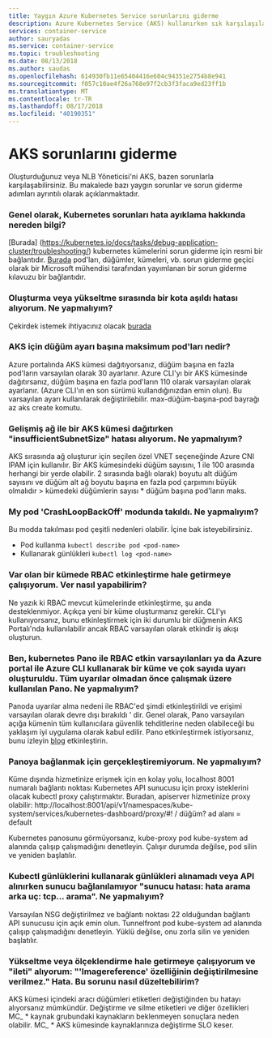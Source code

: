 ```yaml
---
title: Yaygın Azure Kubernetes Service sorunlarını giderme
description: Azure Kubernetes Service (AKS) kullanırken sık karşılaşılan sorunları çözmek ve sorun giderme hakkında bilgi edinin
services: container-service
author: sauryadas
ms.service: container-service
ms.topic: troubleshooting
ms.date: 08/13/2018
ms.author: saudas
ms.openlocfilehash: 614930fb11e65404416e604c94351e2754b8e941
ms.sourcegitcommit: f057c10ae4f26a768e97f2cb3f3faca9ed23ff1b
ms.translationtype: MT
ms.contentlocale: tr-TR
ms.lasthandoff: 08/17/2018
ms.locfileid: "40190351"
---
```

# <a name="aks-troubleshooting"></a>AKS sorunlarını giderme
Oluşturduğunuz veya NLB Yöneticisi'ni AKS, bazen sorunlarla karşılaşabilirsiniz. Bu makalede bazı yaygın sorunlar ve sorun giderme adımları ayrıntılı olarak açıklanmaktadır.

### <a name="in-general-where-do-i-find-information-about-debugging-kubernetes-issues"></a>Genel olarak, Kubernetes sorunları hata ayıklama hakkında nereden bilgi?

[Burada] (https://kubernetes.io/docs/tasks/debug-application-cluster/troubleshooting/) kubernetes kümelerini sorun giderme için resmi bir bağlantıdır.
[Burada](https://github.com/feiskyer/kubernetes-handbook/blob/master/en/troubleshooting/index.md) pod'ları, düğümler, kümeleri, vb. sorun giderme geçici olarak bir Microsoft mühendisi tarafından yayımlanan bir sorun giderme kılavuzu bir bağlantıdır.

### <a name="i-am-getting-a-quota-exceeded-error-during-create-or-upgrade-what-should-i-do"></a>Oluşturma veya yükseltme sırasında bir kota aşıldı hatası alıyorum. Ne yapmalıyım? 

Çekirdek istemek ihtiyacınız olacak [burada](https://docs.microsoft.com/azure/azure-supportability/resource-manager-core-quotas-request)

### <a name="what-is-the-max-pods-per-node-setting-for-aks"></a>AKS için düğüm ayarı başına maksimum pod'ları nedir?

Azure portalında AKS kümesi dağıtıyorsanız, düğüm başına en fazla pod'ların varsayılan olarak 30 ayarlanır.
Azure CLI'yı bir AKS kümesinde dağıtırsanız, düğüm başına en fazla pod'ların 110 olarak varsayılan olarak ayarlanır. (Azure CLI'ın en son sürümü kullandığınızdan emin olun). Bu varsayılan ayarı kullanılarak değiştirilebilir. max-düğüm-başına-pod bayrağı az aks create komutu.

### <a name="i-am-getting--insufficientsubnetsize-error-while-deploying-an-aks-cluster-with-advanced-networking-what-should-i-do"></a>Gelişmiş ağ ile bir AKS kümesi dağıtırken "insufficientSubnetSize" hatası alıyorum. Ne yapmalıyım?

AKS sırasında ağ oluşturur için seçilen özel VNET seçeneğinde Azure CNI IPAM için kullanılır. Bir AKS kümesindeki düğüm sayısını, 1 ile 100 arasında herhangi bir yerde olabilir. 2 sırasında bağlı olarak) boyutu alt düğüm sayısını ve düğüm alt ağ boyutu başına en fazla pod çarpımını büyük olmalıdır > kümedeki düğümlerin sayısı * düğüm başına pod'ların maks.

### <a name="my-pod-is-stuck-in-crashloopbackoff-mode-what-should-i-do"></a>My pod 'CrashLoopBackOff' modunda takıldı. Ne yapmalıyım?

Bu modda takılması pod çeşitli nedenleri olabilir. İçine bak isteyebilirsiniz. 
* Pod kullanma `kubectl describe pod <pod-name>`
* Kullanarak günlükleri  `kubectl log <pod-name>`

### <a name="i-am-trying-to-enable-rbac-on-an-existing-cluster-can-you-tell-me-how-i-can-do-that"></a>Var olan bir kümede RBAC etkinleştirme hale getirmeye çalışıyorum. Ver nasıl yapabilirim?

Ne yazık ki RBAC mevcut kümelerinde etkinleştirme, şu anda desteklenmiyor. Açıkça yeni bir küme oluşturmanız gerekir. CLI'yı kullanıyorsanız, bunu etkinleştirmek için iki durumlu bir düğmenin AKS Portalı'nda kullanılabilir ancak RBAC varsayılan olarak etkindir iş akışı oluşturun.

### <a name="i-created-a-cluster-using-the-azure-cli-with-defaults-or-the-azure-portal-with-rbac-enabled-and-numerous-warnings-in-the-kubernetes-dashboard-the-dashboard-used-to-work-before-without-any-warnings-what-should-i-do"></a>Ben, kubernetes Pano ile RBAC etkin varsayılanları ya da Azure portal ile Azure CLI kullanarak bir küme ve çok sayıda uyarı oluşturuldu. Tüm uyarılar olmadan önce çalışmak üzere kullanılan Pano. Ne yapmalıyım?

Panoda uyarılar alma nedeni ile RBAC'ed şimdi etkinleştirildi ve erişimi varsayılan olarak devre dışı bırakıldı ' dir. Genel olarak, Pano varsayılan açığa kümenin tüm kullanıcılara güvenlik tehditlerine neden olabileceği bu yaklaşım iyi uygulama olarak kabul edilir. Pano etkinleştirmek istiyorsanız, bunu izleyin [blog](https://pascalnaber.wordpress.com/2018/06/17/access-dashboard-on-aks-with-rbac-enabled/) etkinleştirin.

### <a name="i-cant-seem-to-connect-to-the-dashboard-what-should-i-do"></a>Panoya bağlanmak için gerçekleştiremiyorum. Ne yapmalıyım?

Küme dışında hizmetinize erişmek için en kolay yolu, localhost 8001 numaralı bağlantı noktası Kubernetes API sunucusu için proxy isteklerini olacak kubectl proxy çalıştırmaktır. Buradan, apiserver hizmetinize proxy olabilir: http://localhost:8001/api/v1/namespaces/kube-system/services/kubernetes-dashboard/proxy/#! / düğüm? ad alanı = default

Kubernetes panosunu görmüyorsanız, kube-proxy pod kube-system ad alanında çalışıp çalışmadığını denetleyin. Çalışır durumda değilse, pod silin ve yeniden başlatılır.

### <a name="i-could-not-get-logs-using-kubectl-logs-or-cannot-connect-to-the-api-server-getting-the-error-from-server-error-dialing-backend-dial-tcp-what-should-i-do"></a>Kubectl günlüklerini kullanarak günlükleri alınamadı veya API alınırken sunucu bağlanılamıyor "sunucu hatası: hata arama arka uç: tcp... arama". Ne yapmalıyım?

Varsayılan NSG değiştirilmez ve bağlantı noktası 22 olduğundan bağlantı API sunucusu için açık emin olun. Tunnelfront pod kube-system ad alanında çalışıp çalışmadığını denetleyin. Yüklü değilse, onu zorla silin ve yeniden başlatılır.

### <a name="i-am-trying-to-upgrade-or-scale-and-am-getting-message-changing-property-imagereference-is-not-allowed-error--how-do-i-fix-this-issue"></a>Yükseltme veya ölçeklendirme hale getirmeye çalışıyorum ve "ileti" alıyorum: "'Imagereference' özelliğinin değiştirilmesine verilmez." Hata.  Bu sorunu nasıl düzeltebilirim?

AKS kümesi içindeki aracı düğümleri etiketleri değiştiğinden bu hatayı alıyorsanız mümkündür. Değiştirme ve silme etiketleri ve diğer özellikleri MC_ * kaynak grubundaki kaynakların beklenmeyen sonuçlara neden olabilir. MC_ * AKS kümesinde kaynaklarınıza değiştirme SLO keser.


